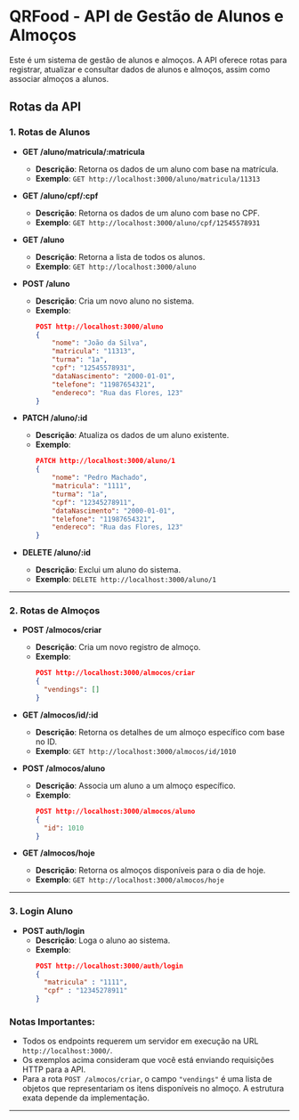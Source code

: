 # QRFood - API de Gestão de Alunos e Almoços

Este é um sistema de gestão de alunos e almoços. A API oferece rotas para registrar, atualizar e consultar dados de alunos e almoços, assim como associar almoços a alunos.

## Rotas da API

### 1. **Rotas de Alunos**

- **GET /aluno/matricula/:matricula**
  - **Descrição**: Retorna os dados de um aluno com base na matrícula.
  - **Exemplo**: `GET http://localhost:3000/aluno/matricula/11313`

- **GET /aluno/cpf/:cpf**
  - **Descrição**: Retorna os dados de um aluno com base no CPF.
  - **Exemplo**: `GET http://localhost:3000/aluno/cpf/12545578931`

- **GET /aluno**
  - **Descrição**: Retorna a lista de todos os alunos.
  - **Exemplo**: `GET http://localhost:3000/aluno`

- **POST /aluno**
  - **Descrição**: Cria um novo aluno no sistema.
  - **Exemplo**:
    ```json
    POST http://localhost:3000/aluno
    {
        "nome": "João da Silva",
        "matricula": "11313",
        "turma": "1a",
        "cpf": "12545578931",
        "dataNascimento": "2000-01-01",
        "telefone": "11987654321",
        "endereco": "Rua das Flores, 123"
    }
    ```

- **PATCH /aluno/:id**
  - **Descrição**: Atualiza os dados de um aluno existente.
  - **Exemplo**:
    ```json
    PATCH http://localhost:3000/aluno/1
    {
        "nome": "Pedro Machado",
        "matricula": "1111",
        "turma": "1a",
        "cpf": "12345278911",
        "dataNascimento": "2000-01-01",
        "telefone": "11987654321",
        "endereco": "Rua das Flores, 123"
    }
    ```

- **DELETE /aluno/:id**
  - **Descrição**: Exclui um aluno do sistema.
  - **Exemplo**: `DELETE http://localhost:3000/aluno/1`

---

### 2. **Rotas de Almoços**

- **POST /almocos/criar**
  - **Descrição**: Cria um novo registro de almoço.
  - **Exemplo**:
    ```json
    POST http://localhost:3000/almocos/criar
    {
      "vendings": []
    }
    ```

- **GET /almocos/id/:id**
  - **Descrição**: Retorna os detalhes de um almoço específico com base no ID.
  - **Exemplo**: `GET http://localhost:3000/almocos/id/1010`

- **POST /almocos/aluno**
  - **Descrição**: Associa um aluno a um almoço específico.
  - **Exemplo**:
    ```json
    POST http://localhost:3000/almocos/aluno
    {
      "id": 1010
    }
    ```

- **GET /almocos/hoje**
  - **Descrição**: Retorna os almoços disponíveis para o dia de hoje.
  - **Exemplo**: `GET http://localhost:3000/almocos/hoje`

---

### 3. Login Aluno
- **POST auth/login**
  - **Descrição**: Loga o aluno ao sistema.
  - **Exemplo**:
    ```json
    POST http://localhost:3000/auth/login
    {
      "matricula" : "1111",
      "cpf" : "12345278911"
    }

    ```

### Notas Importantes:
- Todos os endpoints requerem um servidor em execução na URL `http://localhost:3000/`.
- Os exemplos acima consideram que você está enviando requisições HTTP para a API.
- Para a rota `POST /almocos/criar`, o campo `"vendings"` é uma lista de objetos que representariam os itens disponíveis no almoço. A estrutura exata depende da implementação.

--- 
